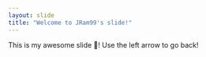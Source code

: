 ```yaml
---
layout: slide
title: "Welcome to JRam99's slide!"
---
```

This is my awesome slide :tada:!
Use the left arrow to go back!
